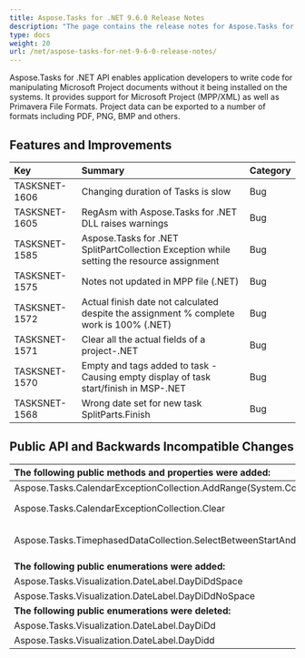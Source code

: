 ```yaml
---
title: Aspose.Tasks for .NET 9.6.0 Release Notes
description: "The page contains the release notes for Aspose.Tasks for .NET 9.6.0."
type: docs
weight: 20
url: /net/aspose-tasks-for-net-9-6-0-release-notes/
---
```


Aspose.Tasks for .NET API enables application developers to write code for manipulating Microsoft Project documents without it being installed on the systems. It provides support for Microsoft Project (MPP/XML) as well as Primavera File Formats. Project data can be exported to a number of formats including PDF, PNG, BMP and others.

## **Features and Improvements**

|**Key** |**Summary** |**Category** |
| :- | :- | :- |
|TASKSNET-1606 |Changing duration of Tasks is slow |Bug |
|TASKSNET-1605 |RegAsm with Aspose.Tasks for .NET DLL raises warnings |Bug |
|TASKSNET-1585 |Aspose.Tasks for .NET SplitPartCollection Exception while setting the resource assignment |Bug |
|TASKSNET-1575 |Notes not updated in MPP file (.NET) |Bug |
|TASKSNET-1572 |Actual finish date not calculated despite the assignment % complete work is 100% (.NET) |Bug |
|TASKSNET-1571 |Clear all the actual fields of a project-.NET |Bug |
|TASKSNET-1570 |Empty <StartText> and <FinishText> tags added to task - Causing empty display of task start/finish in MSP-.NET |Bug |
|TASKSNET-1568 |Wrong date set for new task SplitParts.Finish |Bug |
## **Public API and Backwards Incompatible Changes**

|**The following public methods and properties were added:**|**Description**|
| :- | :- |
|Aspose.Tasks.CalendarExceptionCollection.AddRange(System.Collections.Generic.IEnumerable<Aspose.Tasks.CalendarException>) |Adds range of exceptions to the internal list. |
|Aspose.Tasks.CalendarExceptionCollection.Clear |Removes all items from the Aspose.Tasks.CalendarExceptionCollection. |
|Aspose.Tasks.TimephasedDataCollection.SelectBetweenStartAndFinish(Aspose.Tasks.TimephasedDataType,System.DateTime,System.DateTime) |Selects all time phases between "startTime" and "finishTime". Has O(log n) complexity in average case. |
|**The following public enumerations were added:**|**Description**|
|Aspose.Tasks.Visualization.DateLabel.DayDiDdSpace |Examples: M 30, T 1 |
|Aspose.Tasks.Visualization.DateLabel.DayDiDdNoSpace |Examples: M30, T1 |
|**The following public enumerations were deleted:**|**Description**|
|Aspose.Tasks.Visualization.DateLabel.DayDiDd |  |
|Aspose.Tasks.Visualization.DateLabel.DayDidd |** |

